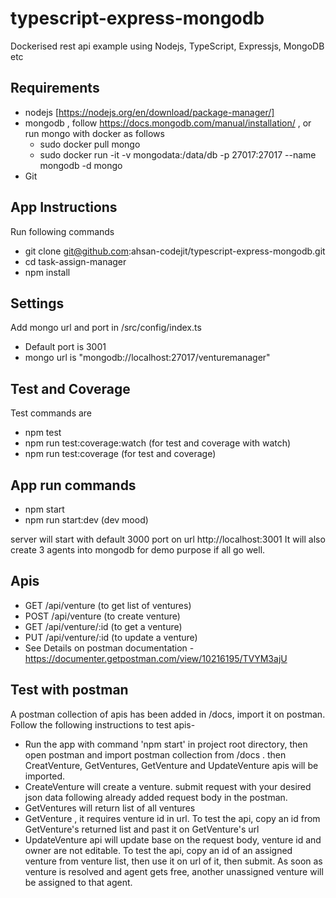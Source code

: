 # typescript-express-mongodb
Dockerised rest api example using Nodejs, TypeScript, Expressjs, MongoDB etc

## Requirements
- nodejs [https://nodejs.org/en/download/package-manager/]
- mongodb , follow https://docs.mongodb.com/manual/installation/ , or run mongo with docker as follows
  - sudo docker pull mongo
  - sudo docker run -it -v mongodata:/data/db -p 27017:27017 --name mongodb -d mongo
- Git

## App Instructions
Run following commands
- git clone git@github.com:ahsan-codejit/typescript-express-mongodb.git
- cd task-assign-manager
- npm install 

## Settings
Add mongo url and port in /src/config/index.ts 
- Default port is 3001 
- mongo url is "mongodb://localhost:27017/venturemanager"

## Test and Coverage
Test commands are
- npm test
- npm run test:coverage:watch (for test and coverage with watch)
- npm run test:coverage (for test and coverage)

## App run commands
- npm start
- npm run start:dev (dev mood)

server will start with default 3000 port on url http://localhost:3001
It will also create 3 agents into mongodb for demo purpose if all go well.

## Apis 
- GET /api/venture (to get list of ventures)
- POST /api/venture (to create venture)
- GET /api/venture/:id (to get a venture)
- PUT /api/venture/:id (to update a venture)
- See Details on postman documentation - https://documenter.getpostman.com/view/10216195/TVYM3ajU

## Test with postman
A postman collection of apis has been added in /docs, import it on postman. Follow the following instructions to test apis-
* Run the app with command 'npm start' in project root directory, then open postman and import postman collection from /docs . then CreatVenture, GetVentures, GetVenture and UpdateVenture apis will be imported. 
* CreateVenture will create a venture. submit request with your desired json data following already added request body in the postman.
* GetVentures will return list of all ventures
* GetVenture , it requires venture id in url. To test the api, copy an id from GetVenture's returned list and past it on GetVenture's url
* UpdateVenture api will update base on the request body, venture id and owner are not editable.
To test the api, copy an id of an assigned venture from venture list, then use it on url of it, then submit. As soon as venture is resolved and agent gets free, another unassigned venture will be assigned to that agent.

